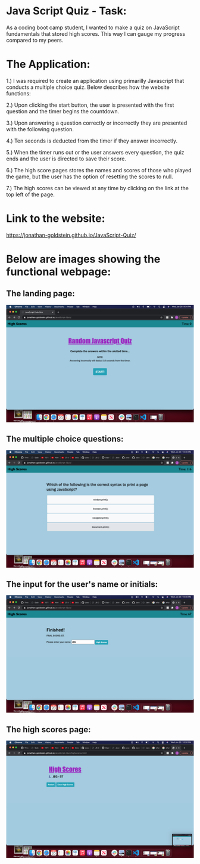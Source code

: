 # Java Script Quiz - Task:
As a coding boot camp student, I wanted to make a quiz on JavaScript fundamentals that stored high scores. This way I can gauge my progress compared to my peers.

# The Application:

1.) I was required to create an application using primarilly Javascript that conducts a multiple choice quiz.  Below describes how the website functions:

2.) Upon clicking the start button, the user is presented with the first question and the timer begins the countdown. 

3.) Upon answering a question correctly or incorrectly they are presented with the following question.

4.) Ten seconds is deducted from the timer if they answer incorrectly.

5.) When the timer runs out or the user answers every question, the quiz ends and the user is directed to save their score.

6.) The high score pages stores the names and scores of those who played the game, but the user has the option of resetting the scores to null.

7.) The high scores can be viewed at any time by clicking on the link at the top left of the page.

# Link to the website:

https://jonathan-goldstein.github.io/JavaScript-Quiz/

# Below are images showing the functional webpage:

## The landing page:

![plot](./assets/images/Image1.png)

## The multiple choice questions:

![plot](./assets/images/Image2.png)

## The input for the user's name or initials:

![plot](./assets/images/Image3.png)

## The high scores page:

![plot](./assets/images/Image4.png)
